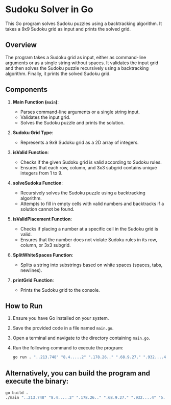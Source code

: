 # Sudoku Solver in Go

This Go program solves Sudoku puzzles using a backtracking algorithm. It takes a 9x9 Sudoku grid as input and prints the solved grid.

## Overview

The program takes a Sudoku grid as input, either as command-line arguments or as a single string without spaces. It validates the input grid and then solves the Sudoku puzzle recursively using a backtracking algorithm. Finally, it prints the solved Sudoku grid.

## Components

1. **Main Function (`main`)**:
   - Parses command-line arguments or a single string input.
   - Validates the input grid.
   - Solves the Sudoku puzzle and prints the solution.

2. **Sudoku Grid Type**:
   - Represents a 9x9 Sudoku grid as a 2D array of integers.

3. **isValid Function**:
   - Checks if the given Sudoku grid is valid according to Sudoku rules.
   - Ensures that each row, column, and 3x3 subgrid contains unique integers from 1 to 9.

4. **solveSudoku Function**:
   - Recursively solves the Sudoku puzzle using a backtracking algorithm.
   - Attempts to fill in empty cells with valid numbers and backtracks if a solution cannot be found.

5. **isValidPlacement Function**:
   - Checks if placing a number at a specific cell in the Sudoku grid is valid.
   - Ensures that the number does not violate Sudoku rules in its row, column, or 3x3 subgrid.

6. **SplitWhiteSpaces Function**:
   - Splits a string into substrings based on white spaces (spaces, tabs, newlines).

7. **printGrid Function**:
   - Prints the Sudoku grid to the console.

## How to Run

1. Ensure you have Go installed on your system.
2. Save the provided code in a file named `main.go`.
3. Open a terminal and navigate to the directory containing `main.go`.
4. Run the following command to execute the program:

   ```bash
   go run . "..213.748" "8.4.....2" ".178.26.." ".68.9.27." ".932....4" "5..46.3.." "..9.24.23" "..63..19." "385..1.2."
   ```

## Alternatively, you can build the program and execute the binary:

```bash
go build .
./main "..213.748" "8.4.....2" ".178.26.." ".68.9.27." ".932....4" "5..46.3.." "..9.24.23" "..63..19." "385..1.2."
```
